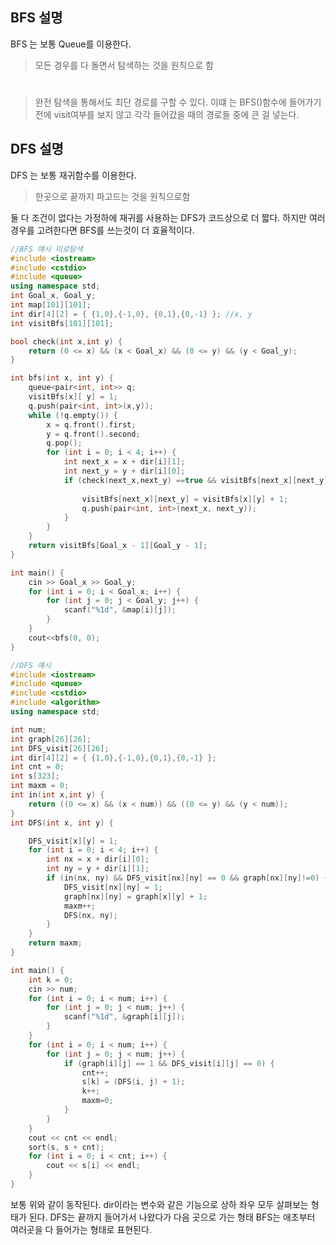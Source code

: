 ## BFS 설명

BFS 는 보통 Queue를 이용한다.

> 모든 경우를 다 돌면서 탐색하는 것을 원칙으로 함

#

> 완전 탐색을 통해서도 최단 경로를 구할 수 있다.
이떄 는 BFS()함수에 들어가기전에 visit여부를 보지 않고
각각 들어갔을 때의 경로들 중에 큰 걸 넣는다.

## DFS 설명

DFS 는 보통 재귀함수를 이용한다.

> 한곳으로 끝까지 파고드는 것을 원칙으로함


둘 다 조건이 없다는 가정하에 재귀를 사용하는 DFS가 코드상으로 더 짧다. 하지만 여러 경우를 고려한다면 BFS를 쓰는것이 더 효율적이다.

```c++ 
//BFS 예시 미로탐색
#include <iostream>
#include <cstdio>
#include <queue>
using namespace std;
int Goal_x, Goal_y;
int map[101][101];
int dir[4][2] = { {1,0},{-1,0}, {0,1},{0,-1} }; //x, y
int visitBfs[101][101];

bool check(int x,int y) {
	return (0 <= x) && (x < Goal_x) && (0 <= y) && (y < Goal_y);
}

int bfs(int x, int y) {
	queue<pair<int, int>> q;
	visitBfs[x][ y] = 1;
	q.push(pair<int, int>(x,y));
	while (!q.empty()) {
		x = q.front().first;
		y = q.front().second;
		q.pop();
		for (int i = 0; i < 4; i++) {
			int next_x = x + dir[i][1];
			int next_y = y + dir[i][0];
			if (check(next_x,next_y) ==true && visitBfs[next_x][next_y] ==0 && map[next_x][next_y]==1) {
				
				visitBfs[next_x][next_y] = visitBfs[x][y] + 1;
				q.push(pair<int, int>(next_x, next_y));
			}
		}
	}
	return visitBfs[Goal_x - 1][Goal_y - 1];
}

int main() {
	cin >> Goal_x >> Goal_y;
	for (int i = 0; i < Goal_x; i++) {
		for (int j = 0; j < Goal_y; j++) {
			scanf("%1d", &map[i][j]);
		}
	}
	cout<<bfs(0, 0);
}

```
```C++ 
//DFS 예시 
#include <iostream>
#include <queue>
#include <cstdio>
#include <algorithm>
using namespace std;

int num;
int graph[26][26];
int DFS_visit[26][26];
int dir[4][2] = { {1,0},{-1,0},{0,1},{0,-1} };
int cnt = 0;
int s[323];
int maxm = 0;
int in(int x,int y) {
	return ((0 <= x) && (x < num)) && ((0 <= y) && (y < num));
}
int DFS(int x, int y) {

	DFS_visit[x][y] = 1;
	for (int i = 0; i < 4; i++) {
		int nx = x + dir[i][0];
		int ny = y + dir[i][1];
		if (in(nx, ny) && DFS_visit[nx][ny] == 0 && graph[nx][ny]!=0) {
			DFS_visit[nx][ny] = 1;
			graph[nx][ny] = graph[x][y] + 1;
			maxm++;
			DFS(nx, ny);
		}
	}
	return maxm;
}

int main() {
	int k = 0;
	cin >> num;
	for (int i = 0; i < num; i++) {
		for (int j = 0; j < num; j++) {
			scanf("%1d", &graph[i][j]);
		}
	}
	for (int i = 0; i < num; i++) {
		for (int j = 0; j < num; j++) {
			if (graph[i][j] == 1 && DFS_visit[i][j] == 0) {
				cnt++;
				s[k] = (DFS(i, j) + 1);
				k++;
				maxm=0;
			}
		}
	}
	cout << cnt << endl;
	sort(s, s + cnt);
	for (int i = 0; i < cnt; i++) {
		cout << s[i] << endl;
	}
}
```

보통 위와 같이 동작된다. dir이라는 변수와 같은 기능으로 상하 좌우 모두 살펴보는 형태가 된다.
DFS는 끝까지 들어가서 나왔다가 다음 곳으로 가는 형태
BFS는 애초부터 여러곳을 다 들어가는 형태로 표현된다.
